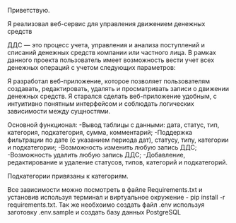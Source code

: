 Приветствую.

Я реализовал веб-сервис для управления движением денежных средств

ДДС — это процесс учета, управления и анализа поступлений и списаний денежных средств компании или частного лица. В рамках данного проекта пользователь имеет возможность вести учет всех денежных операций с учетом следующих параметров:

Я разработал веб-приложение, которое позволяет пользователям создавать, редактировать, удалять и просматривать записи о движении денежных средств. Я старался сделать веб-приложение  удобным, с интуитивно понятным интерфейсом и соблюдать логических зависимости между сущностями.

Основной функционал: 
-Вывод таблицы с данными: дата, статус, тип, категория, подкатегория, сумма, комментарий;
-Поддержка фильтрации по дате (с указанием периода дат), статусу, типу, категории и подкатегории;
-Возможность изменить любую запись ДДС;
-Возможность удалить любую запись ДДС;
-Добавление, редактирование и удаление статусов, типов, категорий и подкатегорий.

Подкатегории привязаны к категориям.

Все зависимости можно посмотреть в файле Requirements.txt и установив используя терминал и виртуальное окружение - pip install -r requirements.txt.
Так же необхоимо создать файл .env используя заготовку .env.sample и создать базу данных PostgreSQL
